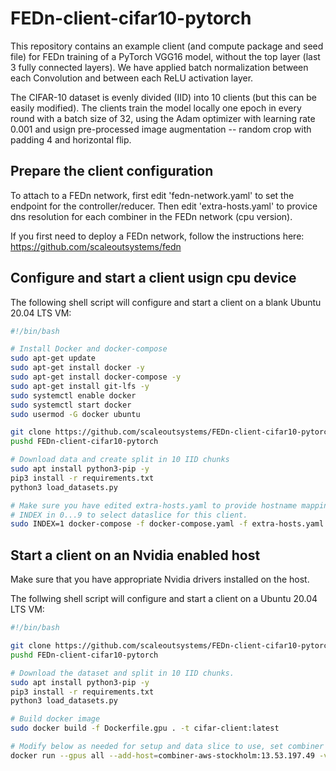 # FEDn-client-cifar10-pytorch
This repository contains an example client (and compute package and seed file) for FEDn training of a PyTorch VGG16 model, without the top layer (last 3 fully connected layers). We have applied batch normalization between each Convolution and between each ReLU activation layer. 

The CIFAR-10 dataset is evenly divided (IID) into 10 clients (but this can be easily modified). The clients train the model locally one epoch in every round with a batch size of 32, using the Adam optimizer with learning rate 0.001 and usign pre-processed image augmentation -- random crop with padding 4 and horizontal flip.

## Prepare the client configuration

To attach to a FEDn network, first edit 'fedn-network.yaml' to set the endpoint for the controller/reducer. Then edit 'extra-hosts.yaml' to provice dns resolution for each combiner in the FEDn network (cpu version).

If you first need to deploy a FEDn network, follow the instructions here: https://github.com/scaleoutsystems/fedn 

## Configure and start a client usign cpu device

The following shell script will configure and start a client on a blank Ubuntu 20.04 LTS VM:    

```bash
#!/bin/bash

# Install Docker and docker-compose
sudo apt-get update
sudo apt-get install docker -y
sudo apt-get install docker-compose -y
sudo apt-get install git-lfs -y
sudo systemctl enable docker
sudo systemctl start docker
sudo usermod -G docker ubuntu

git clone https://github.com/scaleoutsystems/FEDn-client-cifar10-pytorch.git
pushd FEDn-client-cifar10-pytorch

# Download data and create split in 10 IID chunks
sudo apt install python3-pip -y
pip3 install -r requirements.txt
python3 load_datasets.py 

# Make sure you have edited extra-hosts.yaml to provide hostname mappings for combiners
# INDEX in 0...9 to select dataslice for this client.
sudo INDEX=1 docker-compose -f docker-compose.yaml -f extra-hosts.yaml up 
```

## Start a client on an Nvidia enabled host
Make sure that you have appropriate Nvidia drivers installed on the host. 

The follwing shell script will configure and start a client on a Ubuntu 20.04 LTS VM:

```bash
#!/bin/bash

git clone https://github.com/scaleoutsystems/FEDn-client-cifar10-pytorch.git
pushd FEDn-client-cifar10-pytorch

# Download the dataset and split in 10 IID chunks. 
sudo apt install python3-pip -y
pip3 install -r requirements.txt
python3 load_datasets.py 

# Build docker image
sudo docker build -f Dockerfile.gpu . -t cifar-client:latest

# Modify below as needed for setup and data slice to use, set combiner extra host, then start client
docker run --gpus all --add-host=combiner-aws-stockholm:13.53.197.49 -v /home/ubuntu/FEDn-client-cifar10-pytorch/data/10clients/client1:/app/data cifar-client /bin/bash -c "fedn run client -in fedn-network.yaml"
```
